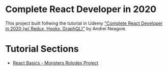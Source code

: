 # Complete React Developer in 2020

This project built follwing the tutorial in Udemy <a href="https://www.udemy.com/course/complete-react-developer-zero-to-mastery">"Complete React Developer in 2020 (w/ Redux, Hooks, GraphQL)"</a> by Andrei Neagoie.

# Tutorial Sections

<ul>
    <li><a href="/monsters-rolodex/">React Basics - Monsters Rolodex Project</a></li>
</ul>
